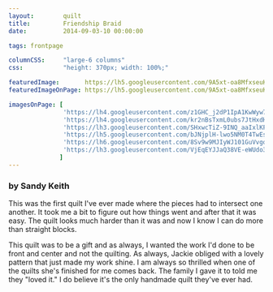 ```yaml
---
layout:        quilt
title:         Friendship Braid
date:          2014-09-03-10 00:00:00

tags: frontpage

columnCSS:     "large-6 columns"
css:           "height: 370px; width: 100%;"

featuredImage:       https://lh5.googleusercontent.com/9A5xt-oa8MfxseuKETa0ObB_hLRMBklE5smKq4DWX3I=w470
featuredImageOnPage: https://lh5.googleusercontent.com/9A5xt-oa8MfxseuKETa0ObB_hLRMBklE5smKq4DWX3I=w1000

imagesOnPage: [
               'https://lh4.googleusercontent.com/z1GHC_j2dP1IpA1KwWyw72kZGaZE81VDlgfDawAVoOg=w303',
               'https://lh4.googleusercontent.com/kr2nBsTxmL0ubs7JtHxdH59oGLngOdLYXNM7VJU12JY=w303',
               'https://lh3.googleusercontent.com/SHxwcTiZ-9INQ_aaIxlKFhkGaHHszfvM3FnouooM6Es=w303',
               'https://lh5.googleusercontent.com/bJNjplH-lwo5NM0T4TwEsD2jGuTsCUgJCKUzAIK_LhI=w303',
               'https://lh6.googleusercontent.com/8Sv9w9MJIyWJ101GuVvgomN-pyYuJ159pU4_95_Pv8M=w303',
               'https://lh3.googleusercontent.com/VjEqEYJJaQ38VE-eWUdo3F9QMH2wChC0lNtUG6GPI2A=w303'
              ]
---
```


### by Sandy Keith

This was the first quilt I've ever made where the pieces had to intersect one another. It took me a bit to figure out how things went and after that it was easy. The quilt looks much harder than it was and now I know I can do more than straight blocks.

This quilt was to be a gift and as always, I wanted the work I'd done to be front and center and not the quilting. As always, Jackie obliged with a lovely pattern that just made my work shine. I am always so thrilled when one of the quilts she's finished for me comes back. The family I gave it to told me they "loved it." I do believe it's the only handmade quilt they've ever had.
